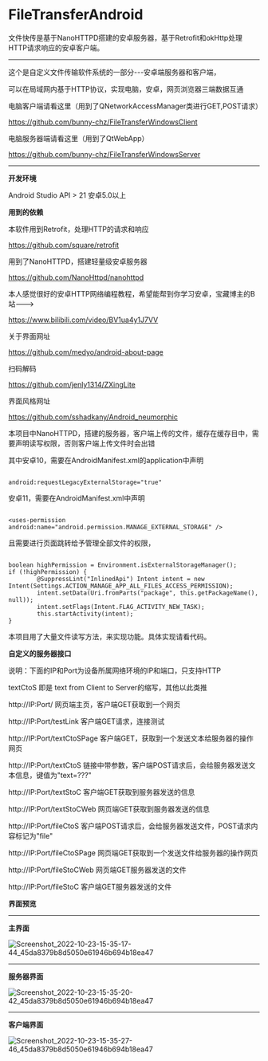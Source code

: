 # FileTransferAndroid
文件快传是基于NanoHTTPD搭建的安卓服务器，基于Retrofit和okHttp处理HTTP请求响应的安卓客户端。


--------------------------------------

这个是自定义文件传输软件系统的一部分---安卓端服务器和客户端，

可以在局域网内基于HTTP协议，实现电脑，安卓，网页浏览器三端数据互通

电脑客户端请看这里（用到了QNetworkAccessManager类进行GET,POST请求）

https://github.com/bunny-chz/FileTransferWindowsClient

电脑服务器端请看这里（用到了QtWebApp）

https://github.com/bunny-chz/FileTransferWindowsServer

-----------------------------------------

**开发环境**

Android Studio    API > 21   安卓5.0以上


**用到的依赖**

本软件用到Retrofit，处理HTTP的请求和响应

https://github.com/square/retrofit

用到了NanoHTTPD，搭建轻量级安卓服务器

https://github.com/NanoHttpd/nanohttpd

本人感觉很好的安卓HTTP网络编程教程，希望能帮到你学习安卓，宝藏博主的B站--->

https://www.bilibili.com/video/BV1ua4y1J7VV

关于界面网址

https://github.com/medyo/android-about-page

扫码解码

https://github.com/jenly1314/ZXingLite


界面风格网址

https://github.com/sshadkany/Android_neumorphic


本项目中NanoHTTPD，搭建的服务器，客户端上传的文件，缓存在缓存目中，需要声明读写权限，否则客户端上传文件时会出错

其中安卓10，需要在AndroidManifest.xml的application中声明

```

android:requestLegacyExternalStorage="true"

```

安卓11，需要在AndroidManifest.xml中声明 

```

<uses-permission android:name="android.permission.MANAGE_EXTERNAL_STORAGE" />

```

且需要进行页面跳转给予管理全部文件的权限，

```

boolean highPermission = Environment.isExternalStorageManager();
if (!highPermission) {
        @SuppressLint("InlinedApi") Intent intent = new Intent(Settings.ACTION_MANAGE_APP_ALL_FILES_ACCESS_PERMISSION);
        intent.setData(Uri.fromParts("package", this.getPackageName(), null));
        intent.setFlags(Intent.FLAG_ACTIVITY_NEW_TASK);
        this.startActivity(intent);
}

```


本项目用了大量文件读写方法，来实现功能。具体实现请看代码。



**自定义的服务器接口**

说明：下面的IP和Port为设备所属网络环境的IP和端口，只支持HTTP

textCtoS 即是 text from Client to Server的缩写，其他以此类推

http://IP:Port/ 网页端主页，客户端GET获取到一个网页

http://IP:Port/testLink 客户端GET请求，连接测试

http://IP:Port/textCtoSPage 客户端GET，获取到一个发送文本给服务器的操作网页

http://IP:Port/textCtoS 链接中带参数，客户端POST请求后，会给服务器发送文本信息，键值为"text=???"

http://IP:Port/textStoC 客户端GET获取到服务器发送的信息

http://IP:Port/textStoCWeb 网页端GET获取到服务器发送的信息

http://IP:Port/fileCtoS 客户端POST请求后，会给服务器发送文件，POST请求内容标记为"file"

http://IP:Port/fileCtoSPage 网页端GET获取到一个发送文件给服务器的操作网页

http://IP:Port/fileStoCWeb 网页端GET服务器发送的文件

http://IP:Port/fileStoC 客户端GET服务器发送的文件


**界面预览**

------------------------------

**主界面**

![Screenshot_2022-10-23-15-35-17-44_45da8379b8d5050e61946b694b18ea47](https://user-images.githubusercontent.com/57706599/197380097-279aa376-0382-4999-8f04-827f0b61efd9.jpg)

-------------------------------------------

**服务器界面**

![Screenshot_2022-10-23-15-35-20-42_45da8379b8d5050e61946b694b18ea47](https://user-images.githubusercontent.com/57706599/197380112-a92ca525-8d24-4646-9d13-6de25f72e51b.jpg)

---------------------------------------

**客户端界面**

![Screenshot_2022-10-23-15-35-27-46_45da8379b8d5050e61946b694b18ea47](https://user-images.githubusercontent.com/57706599/197380124-7e43ab79-88b3-49af-b7c3-b5c68f700722.jpg)

